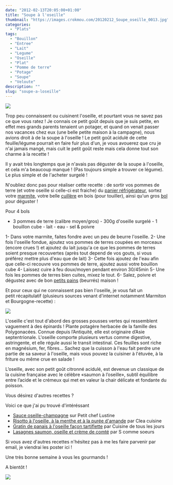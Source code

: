 ```yaml
---
date: "2012-02-13T20:05:00+01:00"
title: "Soupe à l'oseille"
thumbnail: "https://images.crokmou.com/20120212_Soupe_oseille_0013.jpg"
categories:
  - "Plats"
tags:
  - "Bouillon"
  - "Entree"
  - "Lait"
  - "Legume"
  - "Oseille"
  - "Plat"
  - "Pomme de terre"
  - "Potage"
  - "Soupe"
  - "Veloute"
description: ""
slug: "soupe-a-loseille"
---
```


[![](http://4.bp.blogspot.com/-YixO1xAWlVY/UCbLDoy-FxI/AAAAAAAAC_g/obvEQJGYpRQ/s320/20120212_Soupe_oseille_bann.jpg)](http://4.bp.blogspot.com/-YixO1xAWlVY/UCbLDoy-FxI/AAAAAAAAC_g/obvEQJGYpRQ/s1600/20120212_Soupe_oseille_bann.jpg)

Trop peu connaissent ou cuisinent l'oseille, et pourtant vous ne savez pas ce que vous ratez ! Je connais ce petit goût depuis que je suis petite, en effet mes grands parents tenaient un potager, et quand on venait passer nos vacances chez eux (une belle petite maison à la campagne), nous avions droit à de la soupe à l'oseille ! Le petit goût acidulé de cette feuille/légume pourrait en faire fuir plus d'un, je vous avouerez que cru je n'ai jamais mangé, mais cuit le petit goût reste mais cela donne tout son charme à la recette !

Il y avait très longtemps que je n'avais pas déguster de la soupe à l'oseille, et cela m'a beaucoup manqué ! (Pas toujours simple a trouver ce légume). Le plus simple et de l'acheter surgelé !

N'oubliez donc pas pour réaliser cette recette : de sortir vos pommes de terre (et votre oseille si celle-ci est fraiche) du [panier réfrigérateur](http://www.rueducommerce.fr/m/pl/malid:15123390), sortez votre [marmite](http://www.rueducommerce.fr/m/pl/malid:15123302), votre belle [cuillère](http://www.rueducommerce.fr/m/pl/malid:43774626) en bois (pour touiller), ainsi qu'un gros [bol](http://www.rueducommerce.fr/m/pl/malid:4769881) pour déguster !

Pour 4 bols

- 3 pommes de terre (calibre moyen/gros) - 300g d'oseille surgelé - 1 bouillon cube - lait - eau - sel & poivre

1- Dans votre marmite, faites fondre avec un peu de beurre l'oseille. 2- Une fois l'oseille fondue, ajoutez vos pommes de terres coupées en morceaux (encore crues !) et ajoutez du lait jusqu'a ce que les pommes de terres soient presque recouvertes (après tout depend de vos gouts, si vous préférez mettre plus d'eau que de lait) 3- Cette fois ajoutez de l'eau afin que celle-ci recouvre vos pommes de terre, ajoutez aussi votre bouillon cube 4- Laissez cuire à feu doux/moyen pendant environ 30/45min 5- Une fois les pommes de terres bien cuites, mixez le tout. 6- Salez, poivre et dégustez avec de bon [petits pains](http://crokmou.blogspot.com/2012/02/petits-pains-sans-petrissage.html) (beurrés) maison !

Et pour ceux qui ne connaissent pas bien l'oseille, je vous fait un petit récapitulatif (plusieurs sources venant d'internet notamment Marmiton et Bourgogne-recette) :

[![](http://2.bp.blogspot.com/-goPG_GCmTkU/TzlPysY8moI/AAAAAAAABw4/sj3oEa3gFyk/s1600/oseille-boyard.jpg)](http://2.bp.blogspot.com/-goPG_GCmTkU/TzlPysY8moI/AAAAAAAABw4/sj3oEa3gFyk/s1600/oseille-boyard.jpg)

L'oseille c'est tout d'abord des grosses pousses vertes qui ressemblent vaguement à des épinards ! Plante potagère herbacée de la famille des Polygonacées. Connue depuis l’Antiquité, elle est originaire d’Asie septentrionale. L'oseille comporte plusieurs vertus comme digestive, astringente, et elle régule aussi le transit intestinal. Ces feuilles sont riche en magnésium, fer, fibres... Sachez que la cuisson à l'eau fait perdre une partie de sa saveur à l'oseille, mais vous pouvez la cuisiner à l'étuvée, à la friture ou même crue en salade !

L’oseille, avec son petit goût citronné acidulé, est devenue un classique de la cuisine française avec le célèbre «saumon à l’oseille», subtil équilibre entre l’acide et le crémeux qui met en valeur la chair délicate et fondante du poisson.

Vous désirez d'autres recettes ?

Voici ce que j'ai pu trouvé d'intéréssant 

*   [Sauce oseille-champagne](http://www.petitcheflustine.com/article-sauce-oseille-champagne-53711646.html) sur Petit chef Lustine
*   [Risotto à l'oseille, à la menthe et à la purée d'amande](http://www.cleacuisine.fr/plats-vegetariens/risotto-a-loseille-a-la-menthe-et-a-la-puree-damande/) par Clea cuisine
*   [Gratin de panais à l'oseille façon tartiflette](http://cuisinedetouslesjours.over-blog.com/article-gratin-de-panais-a-l-oseille-fa-on-tartiflette-99095252.html) par Cuisine de tous les jours
*   [Lasagnes saumon, oseille et crème de comté](http://www.s-commesoeurs.com/article-lasagnes-saumon-oseille-et-creme-de-comte-pour-le-challenge-comte-72422627.html) par S comme soeurs

Si vous avez d'autres recettes n'hésitez pas à me les faire parvenir par email, je viendrai les poster ici !

Une très bonne semaine à vous les gourmands !

A bientôt !

[![](http://4.bp.blogspot.com/-2bLosyMFac4/TxhFg0sR2dI/AAAAAAAABec/Mzg1OnlXUmM/s1600/Signature+copie.jpg)](http://4.bp.blogspot.com/-2bLosyMFac4/TxhFg0sR2dI/AAAAAAAABec/Mzg1OnlXUmM/s1600/Signature+copie.jpg)